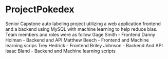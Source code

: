 # ProjectPokedex
Senior Capstone auto labeling project utilizing a web application frontend and a backend using MySQL with machine learning to help reduce bias.
Team members and roles were as follow
Gage Smith - Frontend 
Danny Holman - Backend and API
Matthew Beech - Frontend and Machine learning scrips
Trey Hedrick - Frontend 
Briley Johnson - Backend And API
Isaac Bland - Backend and Machine learning scripts
